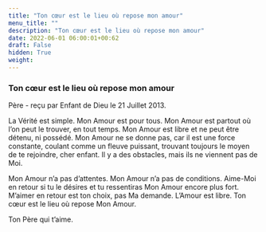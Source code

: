 ```yaml
---
title: "Ton cœur est le lieu où repose mon amour"
menu_title: ""
description: "Ton cœur est le lieu où repose mon amour"
date: 2022-06-01 06:00:01+00:62
draft: False
hidden: True
weight:
---
```

### Ton cœur est le lieu où repose mon amour

Père - reçu par Enfant de Dieu le 21 Juillet 2013.

La Vérité est simple. Mon Amour est pour tous. Mon Amour est partout où l’on peut le trouver, en tout temps. Mon Amour est libre et ne peut être détenu, ni possédé. Mon Amour ne se donne pas, car il est une force constante, coulant comme un fleuve puissant, trouvant toujours le moyen de te rejoindre, cher enfant. Il y a des obstacles, mais ils ne viennent pas de Moi.

Mon Amour n’a pas d’attentes. Mon Amour n’a pas de conditions. Aime-Moi en retour si tu le désires et tu ressentiras Mon Amour encore plus fort. M’aimer en retour est ton choix, pas Ma demande. L’Amour est libre. Ton cœur est le lieu où repose Mon Amour.

Ton Père qui t’aime.
